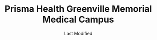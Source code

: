 ---
layout: location-page
date: Last Modified
description: "Local COVID-19 testing is available at Prisma Health Greenville Memorial Medical Campus in Greenville, South Carolina, USA."
permalink: "locations/south-carolina/greenville/prisma-health-greenville-memorial-medical-campus/"
tags:
  - locations
  - south-carolina
title: Prisma Health Greenville Memorial Medical Campus
uniqueName: prisma-health-greenville-memorial-medical-campus
state: South Carolina
stateAbbr: SC
hood: "Greenville"
address: "701 Grove Rd"
city: "Greenville"
zip: "29605"
zipsNearby: "29819 29840 29848 28773 28774 28775 28701 28704 28801 28802 28803 28804 28805 28806 28810 28813 28814 28815 28816 28707 28708 28710 28711 28017 28018 28712 28715 28716 28019 28717 28718 28720 28024 28721 28722 28723 28724 28725 28038 28726 28727 28040 28728 28729 28730 28731 28732 28043 28734 28744 28735 28736 28073 28074 28739 28791 28792 28793 28076 28741 28742 28759 28745 28746 28747 28089 28090 28748 28750 28737 28756 28757 28114 28758 28760 28762 28763 28766 28768 28136 28770 28772 28139 28150 28151 28152 28776 28160 28778 28779 28782 28783 28167 28738 28786 28787 28788 28784 28790 29702 29717 29742 29743 29620 29621 29622 29623 29624 29625 29626 29320 29627 29321 29628 29322 29031 29630 29037 29323 29631 29632 29633 29634 29635 29324 29325 29636 29329 29330 29331 29332 29638 29333 29639 29334 29640 29641 29642 29335 29336 29643 29338 29644 29340 29341 29342 29346 29348 29645 29601 29602 29603 29604 29605 29606 29607 29608 29609 29610 29611 29612 29613 29614 29615 29616 29617 29646 29647 29648 29649 29650 29651 29652 29653 29695 29654 29349 29655 29351 29353 29395 29355 29656 29356 29360 29657 29364 29658 29659 29365 29661 29662 29368 29369 29664 29370 29108 29665 29666 29667 29372 29373 29374 29669 29670 29671 29673 29375 29675 29376 29676 29677 29672 29678 29679 29145 29680 29681 29682 29683 29301 29302 29303 29304 29305 29306 29307 29316 29318 29319 29684 29377 29685 29686 29687 29688 29689 29690 29378 29379 29691 29692 29384 29385 29693 29696 29386 29178 29697 29388 30516 30624 30520 30521 30525 30634 30537 30538 30635 30639 30643 30552 30553 30557 30562 30568 30662 30573 30576 30577 30598 30580 30581 29390 29391 29698" 
mapUrl: "http://maps.apple.com/?q=Prisma+Health+Greenville+Memorial+Medical+Campus&address=701+Grove+Rd,Greenville,South+Carolina,29605"
locationType: Drive-thru
phone: "864-455-7000"
website: "https://www.prismahealth.org/virtual-visit/"
onlineBooking: undefined
closed: undefined
closedUpdate: April 22nd, 2020
notes: "By appointment only. Requires doctor's referral. Requires referral from a primary health provider."
days: Everyday
hours: 9AM-6PM
ctaMessage: Learn more
ctaUrl: "https://www.prismahealth.org/virtual-visit/"
---